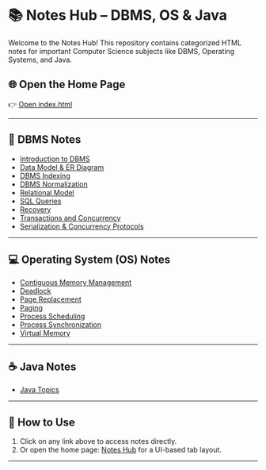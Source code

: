# 📚 Notes Hub – DBMS, OS & Java

Welcome to the Notes Hub! This repository contains categorized HTML notes for important Computer Science subjects like DBMS, Operating Systems, and Java.

## 🌐 Open the Home Page

👉 [Open index.html](https://deepakcs2003.github.io/core_notes/index.html)

---

## 📘 DBMS Notes

- [Introduction to DBMS](https://deepakcs2003.github.io/core_notes/DBMS_NOTE/introduction_to_dbms.html)
- [Data Model & ER Diagram](https://deepakcs2003.github.io/core_notes/DBMS_NOTE/Data_Model_ER_Diagram.html)
- [DBMS Indexing](https://deepakcs2003.github.io/core_notes/DBMS_NOTE/DBMS_Indexing.html)
- [DBMS Normalization](https://deepakcs2003.github.io/core_notes/DBMS_NOTE/DBMS_Normalization.html)
- [Relational Model](https://deepakcs2003.github.io/core_notes/DBMS_NOTE/Relational_Model.html)
- [SQL Queries](https://deepakcs2003.github.io/core_notes/DBMS_NOTE/SQL_QUERY.html)
- [Recovery](https://deepakcs2003.github.io/core_notes/DBMS_NOTE/recovery.html)
- [Transactions and Concurrency](https://deepakcs2003.github.io/core_notes/DBMS_NOTE/transactions%20and%20concurrency.html)
- [Serialization & Concurrency Protocols](https://deepakcs2003.github.io/core_notes/DBMS_NOTE/Serialization,%20Conflict%20Equivalence,%20Concurrency%20Protocols.html)

---

## 💻 Operating System (OS) Notes

- [Contiguous Memory Management](https://deepakcs2003.github.io/core_notes/OS_NOTE/contigous_memory_management.html)
- [Deadlock](https://deepakcs2003.github.io/core_notes/OS_NOTE/deadlock.html)
- [Page Replacement](https://deepakcs2003.github.io/core_notes/OS_NOTE/page_replacement.html)
- [Paging](https://deepakcs2003.github.io/core_notes/OS_NOTE/Paging.html)
- [Process Scheduling](https://deepakcs2003.github.io/core_notes/OS_NOTE/Process%20Scheduling.html)
- [Process Synchronization](https://deepakcs2003.github.io/core_notes/OS_NOTE/Process_Synchronization.html)
- [Virtual Memory](https://deepakcs2003.github.io/core_notes/OS_NOTE/Virtual_memory.html)

---

## ☕ Java Notes

- [Java Topics](https://deepakcs2003.github.io/core_notes/java/Java_topics.html)

---

## 🧭 How to Use

1. Click on any link above to access notes directly.
2. Or open the home page: [Notes Hub](https://deepakcs2003.github.io/core_notes/index.html) for a UI-based tab layout.

---
